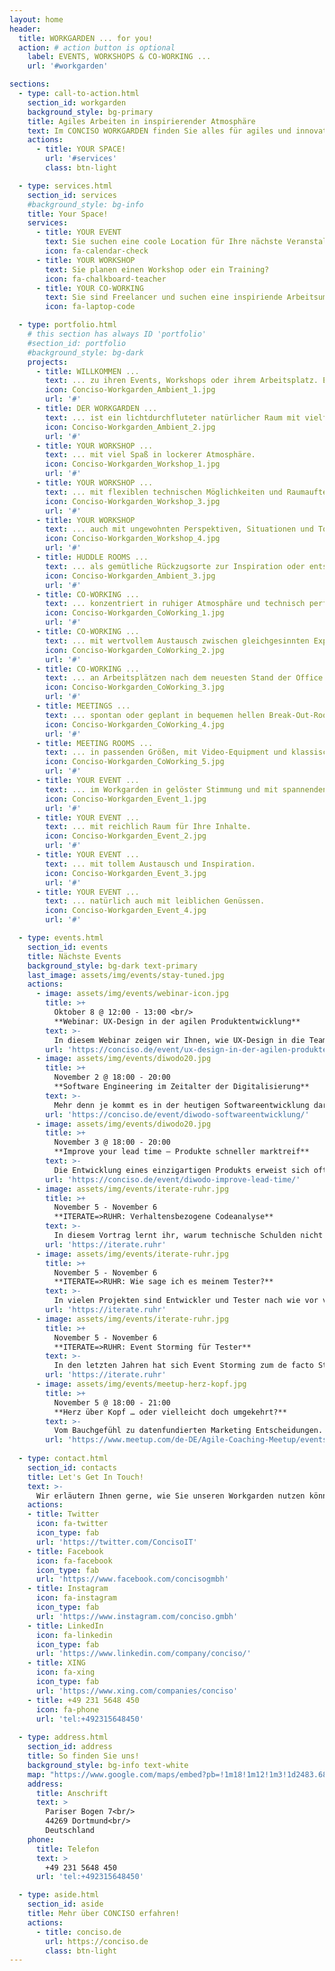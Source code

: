 ```yaml
---
layout: home
header:
  title: WORKGARDEN ... for you!
  action: # action button is optional
    label: EVENTS, WORKSHOPS & CO-WORKING ...
    url: '#workgarden'

sections:
  - type: call-to-action.html
    section_id: workgarden
    background_style: bg-primary
    title: Agiles Arbeiten in inspirierender Atmosphäre
    text: Im CONCISO WORKGARDEN finden Sie alles für agiles und innovatives Arbeiten. Für erfolgreiche Events, Workshops oder einfach gutes Co-Working. 
    actions:
      - title: YOUR SPACE!
        url: '#services'
        class: btn-light

  - type: services.html
    section_id: services
    #background_style: bg-info
    title: Your Space!
    services:
      - title: YOUR EVENT
        text: Sie suchen eine coole Location für Ihre nächste Veranstaltung?
        icon: fa-calendar-check
      - title: YOUR WORKSHOP
        text: Sie planen einen Workshop oder ein Training?
        icon: fa-chalkboard-teacher
      - title: YOUR CO-WORKING
        text: Sie sind Freelancer und suchen eine inspiriende Arbeitsumgebung?
        icon: fa-laptop-code

  - type: portfolio.html
    # this section has always ID 'portfolio'
    #section_id: portfolio
    #background_style: bg-dark
    projects:
      - title: WILLKOMMEN ...
        text: ... zu ihren Events, Workshops oder ihrem Arbeitsplatz. Entspannt und inspirierend.
        icon: Conciso-Workgarden_Ambient_1.jpg
        url: '#'
      - title: DER WORKGARDEN ...
        text: ... ist ein lichtdurchfluteter natürlicher Raum mit vielfältigen Möglichkeiten.
        icon: Conciso-Workgarden_Ambient_2.jpg
        url: '#'
      - title: YOUR WORKSHOP ...
        text: ... mit viel Spaß in lockerer Atmosphäre.
        icon: Conciso-Workgarden_Workshop_1.jpg
        url: '#'
      - title: YOUR WORKSHOP ...
        text: ... mit flexiblen technischen Möglichkeiten und Raumaufteilungen.
        icon: Conciso-Workgarden_Workshop_3.jpg
        url: '#'
      - title: YOUR WORKSHOP
        text: ... auch mit ungewohnten Perspektiven, Situationen und Tools.
        icon: Conciso-Workgarden_Workshop_4.jpg
        url: '#'
      - title: HUDDLE ROOMS ...
        text: ... als gemütliche Rückzugsorte zur Inspiration oder entspannten Besprechung.
        icon: Conciso-Workgarden_Ambient_3.jpg
        url: '#'
      - title: CO-WORKING ...
        text: ... konzentriert in ruhiger Atmosphäre und technisch perfektem Umfeld.
        icon: Conciso-Workgarden_CoWorking_1.jpg
        url: '#'
      - title: CO-WORKING ...
        text: ... mit wertvollem Austausch zwischen gleichgesinnten Experten.
        icon: Conciso-Workgarden_CoWorking_2.jpg
        url: '#'
      - title: CO-WORKING ...
        text: ... an Arbeitsplätzen nach dem neuesten Stand der Office Architektur.
        icon: Conciso-Workgarden_CoWorking_3.jpg
        url: '#'
      - title: MEETINGS ...
        text: ... spontan oder geplant in bequemen hellen Break-Out-Rooms.
        icon: Conciso-Workgarden_CoWorking_4.jpg
        url: '#'
      - title: MEETING ROOMS ...
        text: ... in passenden Größen, mit Video-Equipment und klassischen wie digitalen Whiteboards.
        icon: Conciso-Workgarden_CoWorking_5.jpg
        url: '#'
      - title: YOUR EVENT ...
        text: ... im Workgarden in gelöster Stimmung und mit spannenden Gesprächen.
        icon: Conciso-Workgarden_Event_1.jpg
        url: '#'
      - title: YOUR EVENT ...
        text: ... mit reichlich Raum für Ihre Inhalte.
        icon: Conciso-Workgarden_Event_2.jpg
        url: '#'
      - title: YOUR EVENT ...
        text: ... mit tollem Austausch und Inspiration.
        icon: Conciso-Workgarden_Event_3.jpg
        url: '#'
      - title: YOUR EVENT ...
        text: ... natürlich auch mit leiblichen Genüssen.
        icon: Conciso-Workgarden_Event_4.jpg
        url: '#'

  - type: events.html
    section_id: events
    title: Nächste Events
    background_style: bg-dark text-primary
    last_image: assets/img/events/stay-tuned.jpg
    actions:
      - image: assets/img/events/webinar-icon.jpg
        title: >+
          Oktober 8 @ 12:00 - 13:00 <br/>
          **Webinar: UX-Design in der agilen Produktentwicklung**
        text: >-
          In diesem Webinar zeigen wir Ihnen, wie UX-Design in die Teams einer agilen Produktentwicklung integriert werden kann. Anhand eines Real-Life Beispiels einer Produktentwicklung erläutern wir eine mögliche Arbeitsweise und zeigen, wie die Ergebnisse der verschiedenen Phasen des UX-Design-Flows transparent in den Implementierungsplan eines Produktfeatures aufgenommen werden können.
        url: 'https://conciso.de/event/ux-design-in-der-agilen-produktentwicklung-webinar/'
      - image: assets/img/events/diwodo20.jpg
        title: >+
          November 2 @ 18:00 - 20:00
          **Software Engineering im Zeitalter der Digitalisierung**
        text: >-
          Mehr denn je kommt es in der heutigen Softwareentwicklung darauf an, qualitativ höchstwertige Software mit kurzen Feedbackzyklen und hoher Frequenz bei oftmals schwammigen und wechselnden Anforderungen zu liefern. In dieser Session wollen wir auch anhand konkreter Projektbeispiele diskutieren, wie zeitgemäßes Software Engineering aussieht und auch einen kleinen Blick in die Zukunft wagen: worauf müssen wir uns in den nächsten Jahren einstellen? Was sind die großen Trends, die sich am Horizont abzeichnen?
        url: 'https://conciso.de/event/diwodo-softwareentwicklung/'
      - image: assets/img/events/diwodo20.jpg
        title: >+
          November 3 @ 18:00 - 20:00
          **Improve your lead time – Produkte schneller marktreif**
        text: >-
          Die Entwicklung eines einzigartigen Produkts erweist sich oftmals schwieriger als gedacht. Produkte müssen stark kundenorientiert sein, eine Fülle von Features bieten und schnell marktreif sein. Das Improve your lead time-Framework adressiert diese Herausforderungen, in dem es der Anforderungsphase eine klare und einfache Struktur gibt. Dabei ist es mit Customer Journeys kundenzentriert und fördert die abteilungs&shy;übergreifende Zusammenarbeit.
        url: 'https://conciso.de/event/diwodo-improve-lead-time/'
      - image: assets/img/events/iterate-ruhr.jpg
        title: >+
          November 5 - November 6
          **ITERATE=>RUHR: Verhaltensbezogene Codeanalyse**
        text: >-
          In diesem Vortrag lernt ihr, warum technische Schulden nicht technisch sind. Ihr werdet sehen, warum die Code-Historie für eine Analyse von Schulden wichtig ist und was das alles mit unserem Verhalten zu tun hat.
        url: 'https://iterate.ruhr'
      - image: assets/img/events/iterate-ruhr.jpg
        title: >+
          November 5 - November 6
          **ITERATE=>RUHR: Wie sage ich es meinem Tester?**
        text: >-
          In vielen Projekten sind Entwickler und Tester nach wie vor von einander getrennt und arbeiten für sich alleine, ohne ernsthaft miteinander zu kommunizieren. In diesem Vortrag werden die Ergebnisse von Interviews mit Entwicklern und Testern vorgestellt. Es ist der Versuch, eine Brücke zu schlagen und für das Verständnis für die Probleme beider Gruppen zu werben, um so den Keim für einen Kulturwandel zu legen.
        url: 'https://iterate.ruhr'
      - image: assets/img/events/iterate-ruhr.jpg
        title: >+
          November 5 - November 6
          **ITERATE=>RUHR: Event Storming für Tester**
        text: >-
          In den letzten Jahren hat sich Event Storming zum de facto Standard im Domain Driven Design entwickelt. Aber leider werden in den meisten Fällen die Business Prozesse ohne die dazugehörigen Tests modelliert. In diesem Workshop werden wir diesen fehlenden Schritt gehen.  Dazu nutzen wir die Möglichkeiten des Event Stormings für die Entwicklung von Testfällen im BDD Stil.
        url: 'https://iterate.ruhr'
      - image: assets/img/events/meetup-herz-kopf.jpg
        title: >+
          November 5 @ 18:00 - 21:00
          **Herz über Kopf … oder vielleicht doch umgekehrt?**
        text: >-
          Vom Bauchgefühl zu datenfundierten Marketing Entscheidungen.
        url: 'https://www.meetup.com/de-DE/Agile-Coaching-Meetup/events/268447235/'
        
  - type: contact.html
    section_id: contacts
    title: Let's Get In Touch!
    text: >-
      Wir erläutern Ihnen gerne, wie Sie unseren Workgarden nutzen können.
    actions:
    - title: Twitter
      icon: fa-twitter
      icon_type: fab
      url: 'https://twitter.com/ConcisoIT'
    - title: Facebook
      icon: fa-facebook
      icon_type: fab
      url: 'https://www.facebook.com/concisogmbh'
    - title: Instagram
      icon: fa-instagram
      icon_type: fab
      url: 'https://www.instagram.com/conciso.gmbh'
    - title: LinkedIn
      icon: fa-linkedin
      icon_type: fab
      url: 'https://www.linkedin.com/company/conciso/'
    - title: XING
      icon: fa-xing
      icon_type: fab
      url: 'https://www.xing.com/companies/conciso'
    - title: +49 231 5648 450
      icon: fa-phone
      url: 'tel:+492315648450'
  
  - type: address.html
    section_id: address
    title: So finden Sie uns!
    background_style: bg-info text-white
    map: "https://www.google.com/maps/embed?pb=!1m18!1m12!1m3!1d2483.6841635868645!2d7.520305815544835!3d51.500663119017034!2m3!1f0!2f0!3f0!3m2!1i1024!2i768!4f13.1!3m3!1m2!1s0x47b917045edd95ab%3A0x8782a144767f55d0!2sWorkgarden%40Conciso!5e0!3m2!1sde!2sde!4v1587384520208!5m2!1sde!2sde"
    address:
      title: Anschrift
      text: >
        Pariser Bogen 7<br/>
        44269 Dortmund<br/>
        Deutschland
    phone:
      title: Telefon
      text: >
        +49 231 5648 450
      url: 'tel:+492315648450'

  - type: aside.html
    section_id: aside
    title: Mehr über CONCISO erfahren!
    actions:
      - title: conciso.de
        url: https://conciso.de
        class: btn-light
---
```

